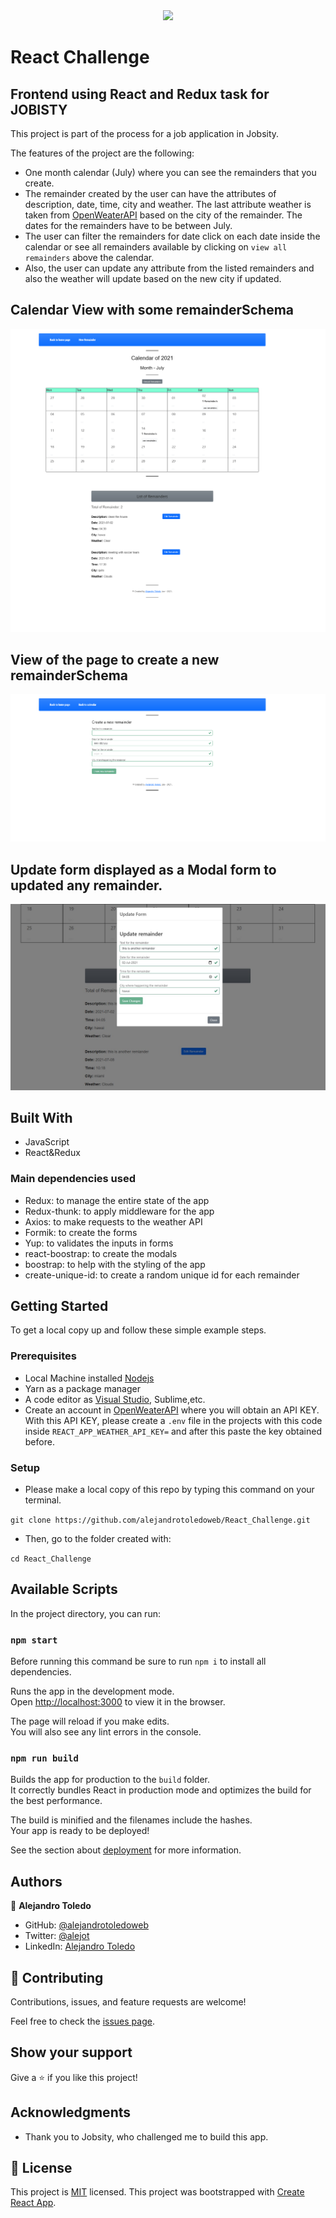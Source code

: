 <div align="center">
    <img src="https://raw.githubusercontent.com/Jobsity/ReactChallenge/main/src/assets/jobsity_logo_small.png"/>
</div>

# React Challenge

## Frontend using React and Redux task for JOBISTY

This project is part of the process for a job application in Jobsity.

The features of the project are the following:

- One month calendar (July) where you can see the remainders that you create.
- The remainder created by the user can have the attributes of description, date, time, city and weather. The last attribute weather is taken from [OpenWeaterAPI](https://openweathermap.org/api) based on the city of the remainder. The dates for the remainders have to be between July.
- The user can filter the remainders for date click on each date inside the calendar or see all remainders available by clicking on `view all remainders` above the calendar.
- Also, the user can update any attribute from the listed remainders and also the weather will update based on the new city if updated.

## Calendar View with some remainderSchema

![](src/assets/calendar-screenshot.jpg)

## View of the page to create a new remainderSchema

![](src/assets/create-remainder-screen-shot.jpg)

## Update form displayed as a Modal form to updated any remainder.

![](src/assets/edit-remainder.png.jpg)

## Built With

- JavaScript
- React&Redux

### Main dependencies used

- Redux: to manage the entire state of the app
- Redux-thunk: to apply middleware for the app
- Axios: to make requests to the weather API
- Formik: to create the forms
- Yup: to validates the inputs in forms
- react-boostrap: to create the modals
- boostrap: to help with the styling of the app
- create-unique-id: to create a random unique id for each remainder

## Getting Started

To get a local copy up and follow these simple example steps.

### Prerequisites

- Local Machine installed [Nodejs](https://nodejs.org/en/download/)
- Yarn as a package manager
- A code editor as [Visual Studio](https://code.visualstudio.com/download), Sublime,etc.
- Create an account in [OpenWeaterAPI](https://openweathermap.org/api) where you will obtain an API KEY.
  With this API KEY, please create a `.env` file in the projects with this code inside `REACT_APP_WEATHER_API_KEY=` and after this paste the key obtained before.

### Setup

- Please make a local copy of this repo by typing this command on your terminal.

`git clone https://github.com/alejandrotoledoweb/React_Challenge.git`

- Then, go to the folder created with:

`cd React_Challenge`

## Available Scripts

In the project directory, you can run:

### `npm start`

Before running this command be sure to run `npm i` to install all dependencies.

Runs the app in the development mode.\
Open [http://localhost:3000](http://localhost:3000) to view it in the browser.

The page will reload if you make edits.\
You will also see any lint errors in the console.

### `npm run build`

Builds the app for production to the `build` folder.\
It correctly bundles React in production mode and optimizes the build for the best performance.

The build is minified and the filenames include the hashes.\
Your app is ready to be deployed!

See the section about [deployment](https://facebook.github.io/create-react-app/docs/deployment) for more information.

## Authors

👤 **Alejandro Toledo**

- GitHub: [@alejandrotoledoweb](https://github.com/alejandrotoledoweb)
- Twitter: [@alejot](https://twitter.com/alejot)
- LinkedIn: [Alejandro Toledo](https://www.linkedin.com/in/alejandro-toledo-freire/)

## 🤝 Contributing

Contributions, issues, and feature requests are welcome!

Feel free to check the [issues page](https://github.com/alejandrotoledoweb/React_Challenge/issues).

## Show your support

Give a ⭐️ if you like this project!

## Acknowledgments

- Thank you to Jobsity, who challenged me to build this app.

## 📝 License

This project is [MIT](lic.url) licensed.
This project was bootstrapped with [Create React App](https://github.com/facebook/create-react-app).
